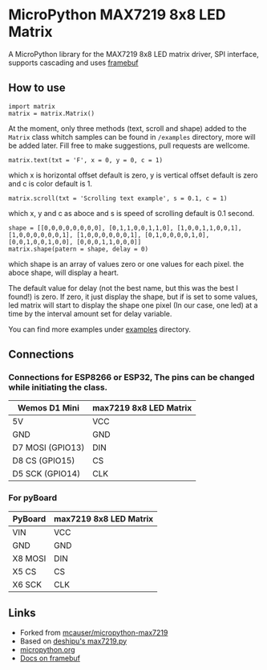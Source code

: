 # MicroPython MAX7219 8x8 LED Matrix

A MicroPython library for the MAX7219 8x8 LED matrix driver, SPI interface, supports cascading and uses [framebuf](http://docs.micropython.org/en/latest/pyboard/library/framebuf.html)


## How to use

```
import matrix
matrix = matrix.Matrix()
```

At the moment, only three methods (text, scroll and shape) added to the `Matrix` class whitch samples can be found in `/examples` directory, more will be added later. Fill free to make suggestions, pull requests are wellcome.

```matrix.text(txt = 'F', x = 0, y = 0, c = 1)```

which x is horizontal offset default is zero, y is vertical offset default is zero and c is color default is 1.

```matrix.scroll(txt = 'Scrolling text example', s = 0.1, c = 1)```

which x, y and c as aboce and s is speed of scrolling default is 0.1 second.

```
shape = [[0,0,0,0,0,0,0,0], [0,1,1,0,0,1,1,0], [1,0,0,1,1,0,0,1], [1,0,0,0,0,0,0,1], [1,0,0,0,0,0,0,1], [0,1,0,0,0,0,1,0], [0,0,1,0,0,1,0,0], [0,0,0,1,1,0,0,0]]
matrix.shape(patern = shape, delay = 0)
```

which shape is an array of values zero or one values for each pixel. the aboce shape, will display a heart. 

The default value for delay (not the best name, but this was the best I found!) is zero. If zero, it just display the shape, but if is set to some values, led matrix will start to display the shape one pixel (In our case, one led) at a time by the interval amount set for delay variable.


You can find more examples under [examples](https://github.com/7kmCo/micropython-max7219/tree/master/examples) directory.



## Connections

### Connections for ESP8266 or ESP32, The pins can be changed while initiating the class.

Wemos D1 Mini    | max7219 8x8 LED Matrix
---------------- | ----------------------
5V               | VCC
GND              | GND
D7 MOSI (GPIO13) | DIN
D8 CS (GPIO15)   | CS
D5 SCK (GPIO14)  | CLK

### For pyBoard

PyBoard | max7219 8x8 LED Matrix
------- | ----------------------
VIN     | VCC
GND     | GND
X8 MOSI | DIN
X5 CS   | CS
X6 SCK  | CLK

## Links

* Forked from [mcauser/micropython-max7219](https://github.com/mcauser/micropython-max7219)
* Based on [deshipu's max7219.py](https://bitbucket.org/thesheep/micropython-max7219/src)
* [micropython.org](http://micropython.org)
* [Docs on framebuf](http://docs.micropython.org/en/latest/pyboard/library/framebuf.html)
